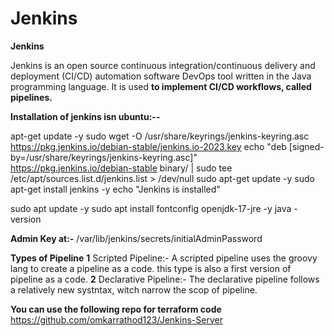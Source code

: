 # Jenkins
**Jenkins**

 Jenkins is an open source continuous integration/continuous delivery and deployment (CI/CD) automation software DevOps tool written in the Java programming language. It is used **to implement CI/CD workflows, called pipelines.**

**Installation of jenkins isn ubuntu:--**

apt-get update -y
sudo wget -O /usr/share/keyrings/jenkins-keyring.asc \
  https://pkg.jenkins.io/debian-stable/jenkins.io-2023.key
echo "deb [signed-by=/usr/share/keyrings/jenkins-keyring.asc]" \
  https://pkg.jenkins.io/debian-stable binary/ | sudo tee \
  /etc/apt/sources.list.d/jenkins.list > /dev/null
sudo apt-get update -y
sudo apt-get install jenkins -y
echo "Jenkins is installed"

sudo apt update -y
sudo apt install fontconfig openjdk-17-jre -y
java -version

**Admin Key at:-** /var/lib/jenkins/secrets/initialAdminPassword

**Types of Pipeline**
**1** Scripted Pipeline:- A scripted pipeline uses the groovy lang to create a pipeline as a code. this type is also a first version of pipeline as a code.
**2** Declarative Pipeline:- The declarative pipeline follows a relatively new systntax, witch narrow the scop of pipeline.

**You can use the following repo for terraform code**
https://github.com/omkarrathod123/Jenkins-Server

